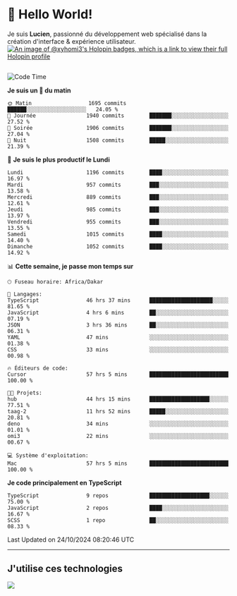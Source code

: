 # 👋 Hello World!

Je suis **Lucien**, passionné du développement web spécialisé dans la création d'interface & expérience utilisateur.
[![An image of @xyhomi3's Holopin badges, which is a link to view their full Holopin profile](https://holopin.me/xyhomi3)](https://holopin.io/@xyhomi3)

##

<!--START_SECTION:waka-->
![Code Time](http://img.shields.io/badge/Code%20Time-2%2C387%20hrs%2018%20mins-blue)

**Je suis un 🐤 du matin** 

```text
🌞 Matin                  1695 commits        ██████░░░░░░░░░░░░░░░░░░░   24.05 % 
🌆 Journée                1940 commits        ███████░░░░░░░░░░░░░░░░░░   27.52 % 
🌃 Soirée                 1906 commits        ███████░░░░░░░░░░░░░░░░░░   27.04 % 
🌙 Nuit                   1508 commits        █████░░░░░░░░░░░░░░░░░░░░   21.39 % 
```
📅 **Je suis le plus productif le Lundi** 

```text
Lundi                    1196 commits        ████░░░░░░░░░░░░░░░░░░░░░   16.97 % 
Mardi                    957 commits         ███░░░░░░░░░░░░░░░░░░░░░░   13.58 % 
Mercredi                 889 commits         ███░░░░░░░░░░░░░░░░░░░░░░   12.61 % 
Jeudi                    985 commits         ███░░░░░░░░░░░░░░░░░░░░░░   13.97 % 
Vendredi                 955 commits         ███░░░░░░░░░░░░░░░░░░░░░░   13.55 % 
Samedi                   1015 commits        ████░░░░░░░░░░░░░░░░░░░░░   14.40 % 
Dimanche                 1052 commits        ████░░░░░░░░░░░░░░░░░░░░░   14.92 % 
```


📊 **Cette semaine, je passe mon temps sur** 

```text
🕑︎ Fuseau horaire: Africa/Dakar

💬 Langages: 
TypeScript               46 hrs 37 mins      ████████████████████░░░░░   81.65 % 
JavaScript               4 hrs 6 mins        ██░░░░░░░░░░░░░░░░░░░░░░░   07.19 % 
JSON                     3 hrs 36 mins       ██░░░░░░░░░░░░░░░░░░░░░░░   06.31 % 
YAML                     47 mins             ░░░░░░░░░░░░░░░░░░░░░░░░░   01.38 % 
CSS                      33 mins             ░░░░░░░░░░░░░░░░░░░░░░░░░   00.98 % 

🔥 Éditeurs de code: 
Cursor                   57 hrs 5 mins       █████████████████████████   100.00 % 

🐱‍💻 Projets: 
hub                      44 hrs 15 mins      ███████████████████░░░░░░   77.51 % 
taag-2                   11 hrs 52 mins      █████░░░░░░░░░░░░░░░░░░░░   20.81 % 
deno                     34 mins             ░░░░░░░░░░░░░░░░░░░░░░░░░   01.01 % 
omi3                     22 mins             ░░░░░░░░░░░░░░░░░░░░░░░░░   00.67 % 

💻 Système d'exploitation: 
Mac                      57 hrs 5 mins       █████████████████████████   100.00 % 
```

**Je code principalement en TypeScript** 

```text
TypeScript               9 repos             ███████████████████░░░░░░   75.00 % 
JavaScript               2 repos             ████░░░░░░░░░░░░░░░░░░░░░   16.67 % 
SCSS                     1 repo              ██░░░░░░░░░░░░░░░░░░░░░░░   08.33 % 
```




 Last Updated on 24/10/2024 08:20:46 UTC
<!--END_SECTION:waka-->
---

## J'utilise ces technologies

<p align="left">
  <a href="https://skillicons.dev">
    <img src="https://skillicons.dev/icons?i=ts,js,md,scss,tailwind,react,docker,express,astro,vite,nextjs,vercel,figma,ableton" />
  </a>
</p>

